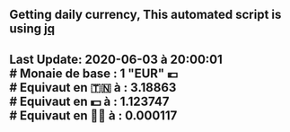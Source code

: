## Getting daily currency, This automated script is using [jq](https://stedolan.github.io/jq/)
## Last Update:  2020-06-03 à 20:00:01 </br># Monaie de base : 1 "EUR" 💶 </br> # Equivaut en 🇹🇳 à :  3.18863 </br> # Equivaut en 💵 à : 1.123747</br> # Equivaut en 🐱‍💻 à :  0.000117
